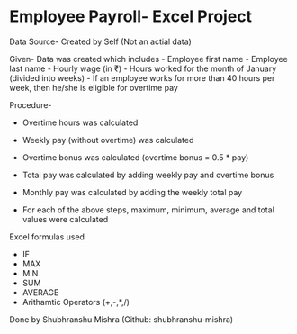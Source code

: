 # Employee Payroll- Excel Project

Data Source- Created by Self (Not an actial data)

Given- Data was created which includes
	- Employee first name
	- Employee last name
	- Hourly wage (in ₹)
	- Hours worked for the month of January (divided into weeks)
	- If an employee works for more than 40 hours per week, then he/she is eligible for overtime pay

Procedure- 
- Overtime hours was calculated
- Weekly pay (without overtime) was calculated
- Overtime bonus was calculated (overtime bonus = 0.5 * pay)
- Total pay was calculated by adding weekly pay and overtime bonus
- Monthly pay was calculated by adding the weekly total pay

- For each of the above steps, maximum, minimum, average and total values were calculated


Excel formulas used
- IF
- MAX
- MIN
- SUM
- AVERAGE
- Arithamtic Operators (+,-,*,/) 

Done by Shubhranshu Mishra (Github: shubhranshu-mishra)                                
